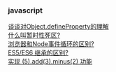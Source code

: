 ### javascript

<div><a href="https://github.com/Michael-lzg/weekly-interview/issues/10" target="blank">谈谈对Object.defineProperty的理解</a></div>
<div><a href="https://github.com/Michael-lzg/weekly-interview/issues/13" target="blank">什么叫暂时性死区?</a></div>
<div><a href="https://github.com/Michael-lzg/weekly-interview/issues/14" target="blank">浏览器和Node事件循环的区别?</a></div>
<div><a href="https://github.com/Michael-lzg/weekly-interview/issues/18" target="blank">ES5/ES6 继承的区别?</a></div>
<div><a href="https://github.com/Michael-lzg/weekly-interview/issues/24" target="blank">实现 (5).add(3).minus(2) 功能</a></div>
